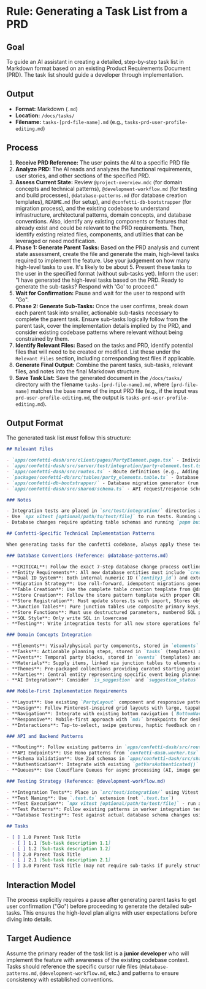 # Rule: Generating a Task List from a PRD

## Goal

To guide an AI assistant in creating a detailed, step-by-step task list in Markdown format based on an existing Product Requirements Document (PRD). The task list should guide a developer through implementation.

## Output

- **Format:** Markdown (`.md`)
- **Location:** `/docs/tasks/`
- **Filename:** `tasks-[prd-file-name].md` (e.g., `tasks-prd-user-profile-editing.md`)

## Process

1.  **Receive PRD Reference:** The user points the AI to a specific PRD file
2.  **Analyze PRD:** The AI reads and analyzes the functional requirements, user stories, and other sections of the specified PRD.
3.  **Assess Current State:** Review `@project-overview.mdc` (for domain concepts and technical patterns), `@development-workflow.md` (for testing and build processes), `@database-patterns.md` (for database creation templates), `README.md` (for setup), and `@confetti-db-bootstrapper` (for migration process), and the existing codebase to understand infrastructure, architectural patterns, domain concepts, and database conventions. Also, identify any existing components or features that already exist and could be relevant to the PRD requirements. Then, identify existing related files, components, and utilities that can be leveraged or need modification.
4.  **Phase 1: Generate Parent Tasks:** Based on the PRD analysis and current state assessment, create the file and generate the main, high-level tasks required to implement the feature. Use your judgement on how many high-level tasks to use. It's likely to be about 5. Present these tasks to the user in the specified format (without sub-tasks yet). Inform the user: "I have generated the high-level tasks based on the PRD. Ready to generate the sub-tasks? Respond with 'Go' to proceed."
5.  **Wait for Confirmation:** Pause and wait for the user to respond with "Go".
6.  **Phase 2: Generate Sub-Tasks:** Once the user confirms, break down each parent task into smaller, actionable sub-tasks necessary to complete the parent task. Ensure sub-tasks logically follow from the parent task, cover the implementation details implied by the PRD, and consider existing codebase patterns where relevant without being constrained by them.
7.  **Identify Relevant Files:** Based on the tasks and PRD, identify potential files that will need to be created or modified. List these under the `Relevant Files` section, including corresponding test files if applicable.
8.  **Generate Final Output:** Combine the parent tasks, sub-tasks, relevant files, and notes into the final Markdown structure.
9.  **Save Task List:** Save the generated document in the `/docs/tasks/` directory with the filename `tasks-[prd-file-name].md`, where `[prd-file-name]` matches the base name of the input PRD file (e.g., if the input was `prd-user-profile-editing.md`, the output is `tasks-prd-user-profile-editing.md`).

## Output Format

The generated task list _must_ follow this structure:

```markdown
## Relevant Files

- `apps/confetti-dash/src/client/pages/PartyElement.page.tsx` - Individual element detail page component (e.g., Main component for displaying element details).
- `apps/confetti-dash/src/server/test/integration/party-element.test.ts` - Integration tests for party element API endpoints.
- `apps/confetti-dash/src/routes.ts` - Route definitions (e.g., Adding partyElement route pattern).
- `packages/confetti-db/src/tables/party_elements.table.ts` - Database schema for party elements (e.g., Adding DIY and cost fields).
- `apps/confetti-db-bootstrapper/` - Database migration generator (run `pnpm build:migration` to generate migrate.sql).Always reference to modify the DB `apps/confetti-db-bootstrapper/README.md`
- `apps/confetti-dash/src/shared/schema.ts` - API request/response schemas (e.g., Element detail response types).

### Notes

- Integration tests are placed in `src/test/integration/` directories and named with `.test.ts` extension.
- Use `npx vitest [optional/path/to/test/file]` to run tests. Running without a path executes all tests found by the Vitest configuration.
- Database changes require updating table schemas and running `pnpm build:migration` to generate migrate.sql (never edit migrate.sql directly).

## Confetti-Specific Technical Implementation Patterns

When generating tasks for the confetti codebase, always apply these technical specifications:

### Database Conventions (Reference: @database-patterns.md)

- **CRITICAL**: Follow the exact 7-step database change process outlined in @database-patterns.md
- **Entity Requirements**: All new database entities must include `created_on`, `modified_on`, and `deleted_on` fields
- **Dual ID System**: Both internal numeric ID (`{entity}_id`) and external UUID (`{entity}_id`)
- **Migration Strategy**: Use roll-forward, idempotent migrations generated by `pnpm build:migration` (never edit migrate.sql directly)
- **Table Creation**: Use the complete table creation template from @database-patterns.md including Record schema, table interpolator, createTables(), createTriggers(), and createIndexes() functions
- **Store Creation**: Follow the store pattern template with proper CRUD operations, error handling, and zod validation
- **Store Registration**: Must update stores.ts with import, Stores object, SuperStore property, and constructor instantiation
- **Junction Tables**: Pure junction tables use composite primary keys, no surrogate keys or timestamps
- **Store Functions**: Must use destructured parameters, numbered SQL parameters (not named)
- **SQL Style**: Only write SQL in lowercase
- **Testing**: Write integration tests for all new store operations following the test template

### Domain Concepts Integration

- **Elements**: Visual/physical party components, stored in `elements` (templates) and `party_elements` (instances)
- **Tasks**: Actionable planning steps, stored in `tasks` (templates) and `party_tasks` (instances)
- **Events**: Temporal party blocks, stored in `events` (templates) and `party_events` (instances)
- **Materials**: Supply items, linked via junction tables to elements and tasks
- **Themes**: Pre-packaged collections providing curated starting points
- **Parties**: Central entity representing specific event being planned
- **AI Integration**: Consider `is_suggestion` and `suggestion_status` fields for AI-generated content

### Mobile-First Implementation Requirements

- **Layout**: Use existing `PartyLayout` component and responsive patterns
- **Design**: Follow Pinterest-inspired grid layouts with large, tappable elements using Tailwind CSS
- **Navigation**: Integrate with existing bottom navigation (`BottomNavigation.tsx`) and sidebar (`Sidebar.tsx`) patterns
- **Responsive**: Mobile-first approach with `md:` breakpoints for desktop adaptations
- **Interactions**: Tap-to-select, swipe gestures, haptic feedback on mobile

### API and Backend Patterns

- **Routing**: Follow existing patterns in `apps/confetti-dash/src/routes.ts`
- **API Endpoints**: Use Hono patterns from `confetti-dash.worker.tsx`
- **Schema Validation**: Use Zod schemas in `apps/confetti-dash/src/shared/schema.ts`
- **Authentication**: Integrate with existing `getVarsAuthenticated()` patterns
- **Queues**: Use Cloudflare Queues for async processing (AI, image generation)

### Testing Strategy (Reference: @development-workflow.md)

- **Integration Tests**: Place in `src/test/integration/` using Vitest
- **Test Naming**: Use `.test.ts` extension (not `.test.tsx`)
- **Test Execution**: `npx vitest [optional/path/to/test/file]` - run all tests with `npx vitest`
- **Test Patterns**: Follow existing patterns in worker integration tests and database store test templates
- **Database Testing**: Test against actual database schema changes using the test template from @database-patterns.md

## Tasks

- [ ] 1.0 Parent Task Title
  - [ ] 1.1 [Sub-task description 1.1]
  - [ ] 1.2 [Sub-task description 1.2]
- [ ] 2.0 Parent Task Title
  - [ ] 2.1 [Sub-task description 2.1]
- [ ] 3.0 Parent Task Title (may not require sub-tasks if purely structural or configuration)
```

## Interaction Model

The process explicitly requires a pause after generating parent tasks to get user confirmation ("Go") before proceeding to generate the detailed sub-tasks. This ensures the high-level plan aligns with user expectations before diving into details.

## Target Audience

Assume the primary reader of the task list is a **junior developer** who will implement the feature with awareness of the existing codebase context. Tasks should reference the specific cursor rule files (`@database-patterns.md`, `@development-workflow.md`, etc.) and patterns to ensure consistency with established conventions.
